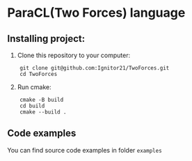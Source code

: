# ParaCL(Two Forces) language

## Installing project:
1. Clone this repository to your computer:
```
    git clone git@github.com:Ignitor21/TwoForces.git
    cd TwoForces
```
2. Run cmake:
```
    cmake -B build
    cd build 
    cmake --build .
```
## Code examples
You can find source code examples in folder `examples`